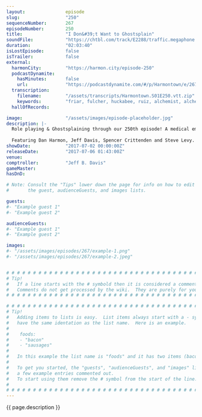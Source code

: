 ```yaml
---
layout:               episode
slug:                 "250"
sequenceNumber:       267
episodeNumber:        250
title:                "I Don&#39;t Want to Ghostsplain"
soundFile:            "https://chtbl.com/track/E2288/traffic.megaphone.fm/STA6996533152.mp3?updated=1596763711"
duration:             "02:03:40"
isLostEpisode:        false
isTrailer:            false
external:
  harmonCity:         "https://harmon.city/episode-250"
  podcastDynamite:
    hasMinutes:       false
    url:              "https://podcastdynamite.com/#/p/Harmontown/e/267/250"
  transcription:
    filename:         "/assets/transcripts/Harmontown.S01E250.vtt.zip"
    keywords:         "friar, fulcher, huckabee, ruiz, alchemist, alchemy, stand-in, callie, cellulose, fontecchio, impasse, nestle, trident, arrowhead, archer, selma, roommates, water's, pitchfork, tom's, veterinarian, roan, x-rays, emanating, moss"
  hallOfRecords:      

image:                "/assets/images/episode-placeholder.jpg"
description: |-
  Role playing & Ghostsplaining through our 250th episode! A medical emergency is averted after Jeff gets a nose bleed from laughing.
  
  Featuring Dan Harmon, Jeff Davis, Spencer Crittenden and Steve Levy.
showDate:             "2017-07-02 00:00:00Z"
releaseDate:          "2017-07-06 01:43:00Z"
venue:                
comptroller:          "Jeff B. Davis"
gameMaster:           
hasDnD:               

# Note: Consult the "Tips" lower down the page for info on how to edit
#       the guest, audienceGuests, and images lists.

guests:
#- "Example guest 1"
#- "Example guest 2"

audienceGuests:
#- "Example guest 1"
#- "Example guest 2"

images:
#- "/assets/images/episodes/267/example-1.png"
#- "/assets/images/episodes/267/example-2.jpeg"


# # # # # # # # # # # # # # # # # # # # # # # # # # # # # # # # # # # # # # # # # # # # #
# Tip!
#   If a line starts with the # symbold then it is considered a comment.
#   Comments do not get processed by the wiki.  They are purely for your information.
# # # # # # # # # # # # # # # # # # # # # # # # # # # # # # # # # # # # # # # # # # # # #

# # # # # # # # # # # # # # # # # # # # # # # # # # # # # # # # # # # # # # # # # # # # #
# Tip!
#   Adding items to lists is easy.  List items always start with a - symbol and have
#   have the same identation as the list name.  Here is an example.
#
#    foods:
#    - "bacon"
#    - "sausages"
#
#   In this example the list name is "foods" and it has two items (bacon, and sausages).
#
#   To get you started, the "guests", "audienceGuests", and "images" lists below have
#   a few example entries commented out.
#   To start using them remove the # symbol from the start of the line.
#
# # # # # # # # # # # # # # # # # # # # # # # # # # # # # # # # # # # # # # # # # # # # #
---
```


<!-- The episode description will be rendered here -->
{{ page.description }}

<!-- Add your content BELOW here -->
<!-- vvvvvvvvvvvvvvvvvvvvvvvvvvv -->




<!-- ^^^^^^^^^^^^^^^^^^^^^^^^^^^ -->
<!-- Add your content ABOVE here -->

<!-- The episode gallery will be rendered here -->